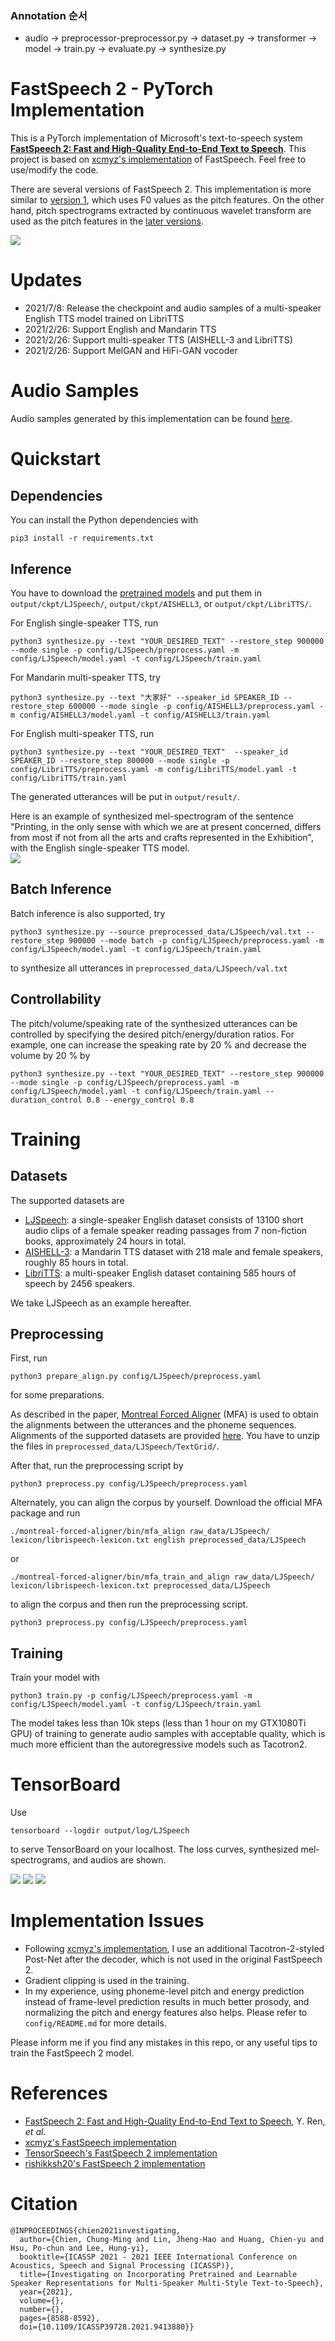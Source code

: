 ### Annotation 순서
- audio → preprocessor-preprocessor.py → dataset.py → transformer → model → train.py → evaluate.py → synthesize.py 

# FastSpeech 2 - PyTorch Implementation

This is a PyTorch implementation of Microsoft's text-to-speech system [**FastSpeech 2: Fast and High-Quality End-to-End Text to Speech**](https://arxiv.org/abs/2006.04558v1). 
This project is based on [xcmyz's implementation](https://github.com/xcmyz/FastSpeech) of FastSpeech. Feel free to use/modify the code.

There are several versions of FastSpeech 2.
This implementation is more similar to [version 1](https://arxiv.org/abs/2006.04558v1), which uses F0 values as the pitch features.
On the other hand, pitch spectrograms extracted by continuous wavelet transform are used as the pitch features in the [later versions](https://arxiv.org/abs/2006.04558).

![](./img/model.png)

# Updates
- 2021/7/8: Release the checkpoint and audio samples of a multi-speaker English TTS model trained on LibriTTS
- 2021/2/26: Support English and Mandarin TTS
- 2021/2/26: Support multi-speaker TTS (AISHELL-3 and LibriTTS)
- 2021/2/26: Support MelGAN and HiFi-GAN vocoder

# Audio Samples
Audio samples generated by this implementation can be found [here](https://ming024.github.io/FastSpeech2/). 

# Quickstart

## Dependencies
You can install the Python dependencies with
```
pip3 install -r requirements.txt
```

## Inference

You have to download the [pretrained models](https://drive.google.com/drive/folders/1DOhZGlTLMbbAAFZmZGDdc77kz1PloS7F?usp=sharing) and put them in ``output/ckpt/LJSpeech/``,  ``output/ckpt/AISHELL3``, or ``output/ckpt/LibriTTS/``.

For English single-speaker TTS, run
```
python3 synthesize.py --text "YOUR_DESIRED_TEXT" --restore_step 900000 --mode single -p config/LJSpeech/preprocess.yaml -m config/LJSpeech/model.yaml -t config/LJSpeech/train.yaml
```

For Mandarin multi-speaker TTS, try
```
python3 synthesize.py --text "大家好" --speaker_id SPEAKER_ID --restore_step 600000 --mode single -p config/AISHELL3/preprocess.yaml -m config/AISHELL3/model.yaml -t config/AISHELL3/train.yaml
```

For English multi-speaker TTS, run
```
python3 synthesize.py --text "YOUR_DESIRED_TEXT"  --speaker_id SPEAKER_ID --restore_step 800000 --mode single -p config/LibriTTS/preprocess.yaml -m config/LibriTTS/model.yaml -t config/LibriTTS/train.yaml
```

The generated utterances will be put in ``output/result/``.

Here is an example of synthesized mel-spectrogram of the sentence "Printing, in the only sense with which we are at present concerned, differs from most if not from all the arts and crafts represented in the Exhibition", with the English single-speaker TTS model.  
![](./img/synthesized_melspectrogram.png)

## Batch Inference
Batch inference is also supported, try

```
python3 synthesize.py --source preprocessed_data/LJSpeech/val.txt --restore_step 900000 --mode batch -p config/LJSpeech/preprocess.yaml -m config/LJSpeech/model.yaml -t config/LJSpeech/train.yaml
```
to synthesize all utterances in ``preprocessed_data/LJSpeech/val.txt``

## Controllability
The pitch/volume/speaking rate of the synthesized utterances can be controlled by specifying the desired pitch/energy/duration ratios.
For example, one can increase the speaking rate by 20 % and decrease the volume by 20 % by

```
python3 synthesize.py --text "YOUR_DESIRED_TEXT" --restore_step 900000 --mode single -p config/LJSpeech/preprocess.yaml -m config/LJSpeech/model.yaml -t config/LJSpeech/train.yaml --duration_control 0.8 --energy_control 0.8
```

# Training

## Datasets

The supported datasets are

- [LJSpeech](https://keithito.com/LJ-Speech-Dataset/): a single-speaker English dataset consists of 13100 short audio clips of a female speaker reading passages from 7 non-fiction books, approximately 24 hours in total.
- [AISHELL-3](http://www.aishelltech.com/aishell_3): a Mandarin TTS dataset with 218 male and female speakers, roughly 85 hours in total.
- [LibriTTS](https://research.google/tools/datasets/libri-tts/): a multi-speaker English dataset containing 585 hours of speech by 2456 speakers.

We take LJSpeech as an example hereafter.

## Preprocessing
 
First, run 
```
python3 prepare_align.py config/LJSpeech/preprocess.yaml
```
for some preparations.

As described in the paper, [Montreal Forced Aligner](https://montreal-forced-aligner.readthedocs.io/en/latest/) (MFA) is used to obtain the alignments between the utterances and the phoneme sequences.
Alignments of the supported datasets are provided [here](https://drive.google.com/drive/folders/1DBRkALpPd6FL9gjHMmMEdHODmkgNIIK4?usp=sharing).
You have to unzip the files in ``preprocessed_data/LJSpeech/TextGrid/``.

After that, run the preprocessing script by
```
python3 preprocess.py config/LJSpeech/preprocess.yaml
```

Alternately, you can align the corpus by yourself. 
Download the official MFA package and run
```
./montreal-forced-aligner/bin/mfa_align raw_data/LJSpeech/ lexicon/librispeech-lexicon.txt english preprocessed_data/LJSpeech
```
or
```
./montreal-forced-aligner/bin/mfa_train_and_align raw_data/LJSpeech/ lexicon/librispeech-lexicon.txt preprocessed_data/LJSpeech
```

to align the corpus and then run the preprocessing script.
```
python3 preprocess.py config/LJSpeech/preprocess.yaml
```

## Training

Train your model with
```
python3 train.py -p config/LJSpeech/preprocess.yaml -m config/LJSpeech/model.yaml -t config/LJSpeech/train.yaml
```

The model takes less than 10k steps (less than 1 hour on my GTX1080Ti GPU) of training to generate audio samples with acceptable quality, which is much more efficient than the autoregressive models such as Tacotron2.

# TensorBoard

Use
```
tensorboard --logdir output/log/LJSpeech
```

to serve TensorBoard on your localhost.
The loss curves, synthesized mel-spectrograms, and audios are shown.

![](./img/tensorboard_loss.png)
![](./img/tensorboard_spec.png)
![](./img/tensorboard_audio.png)

# Implementation Issues

- Following [xcmyz's implementation](https://github.com/xcmyz/FastSpeech), I use an additional Tacotron-2-styled Post-Net after the decoder, which is not used in the original FastSpeech 2.
- Gradient clipping is used in the training.
- In my experience, using phoneme-level pitch and energy prediction instead of frame-level prediction results in much better prosody, and normalizing the pitch and energy features also helps. Please refer to ``config/README.md`` for more details.

Please inform me if you find any mistakes in this repo, or any useful tips to train the FastSpeech 2 model.

# References
- [FastSpeech 2: Fast and High-Quality End-to-End Text to Speech](https://arxiv.org/abs/2006.04558), Y. Ren, *et al*.
- [xcmyz's FastSpeech implementation](https://github.com/xcmyz/FastSpeech)
- [TensorSpeech's FastSpeech 2 implementation](https://github.com/TensorSpeech/TensorflowTTS)
- [rishikksh20's FastSpeech 2 implementation](https://github.com/rishikksh20/FastSpeech2)

# Citation
```
@INPROCEEDINGS{chien2021investigating,
  author={Chien, Chung-Ming and Lin, Jheng-Hao and Huang, Chien-yu and Hsu, Po-chun and Lee, Hung-yi},
  booktitle={ICASSP 2021 - 2021 IEEE International Conference on Acoustics, Speech and Signal Processing (ICASSP)}, 
  title={Investigating on Incorporating Pretrained and Learnable Speaker Representations for Multi-Speaker Multi-Style Text-to-Speech}, 
  year={2021},
  volume={},
  number={},
  pages={8588-8592},
  doi={10.1109/ICASSP39728.2021.9413880}}
```
